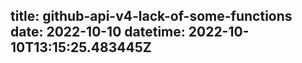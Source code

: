title: github-api-v4-lack-of-some-functions
date: 2022-10-10
datetime: 2022-10-10T13:15:25.483445Z
---
